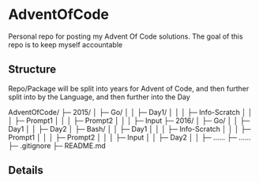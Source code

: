 # AdventOfCode
Personal repo for posting my Advent Of Code solutions. The goal of this repo is to keep myself accountable

## Structure
Repo/Package will be split into years for Advent of Code, and then further split into by the Language, and then further into the Day

AdventOfCode/
├─ 2015/
│  ├─ Go/
│  │  ├─ Day1/
│  │  │  ├─ Info-Scratch
│  │  │  ├─ Prompt1
│  │  │  ├─ Prompt2
│  │  │  ├─ Input
├─ 2016/
│  ├─ Go/
│  │  ├─ Day1
│  │  ├─ Day2
│  ├─ Bash/
│  │  ├─ Day1
│  │  │  ├─ Info-Scratch
│  │  │  ├─ Prompt1
│  │  │  ├─ Prompt2
│  │  │  ├─ Input
│  │  ├─ Day2
│  │  ├─ ...<TRUNCATED>...
├─ ...<TRUNCATED>...
├─ .gitignore
├─ README.md

## Details
